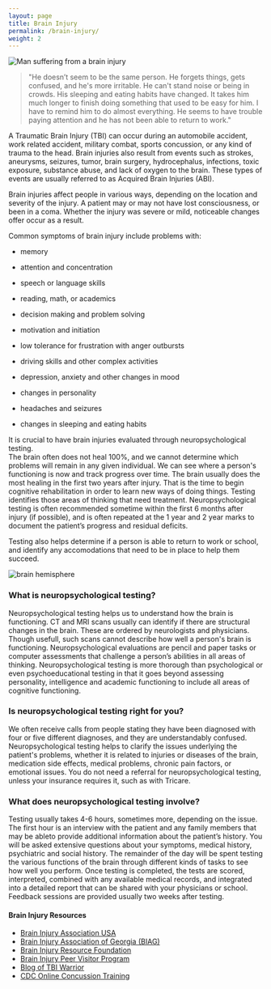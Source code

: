 ```yaml
---
layout: page
title: Brain Injury
permalink: /brain-injury/
weight: 2
---
```


![Man suffering from a brain injury](../images/brain-injury-man.png)



>"He doesn’t seem to be the same person. He forgets things, gets confused, 
>and he's more irritable. He can't stand noise or being in crowds.
>His sleeping and eating habits have changed. It takes him much
>longer to finish doing something that used to be easy for him. 
>I have to remind him to do almost everything. He seems to have trouble 
>paying attention and he has not been able to return to work."

A Traumatic Brain Injury (TBI) can occur during an automobile accident, work related accident, 
military combat, sports concussion, or any kind of trauma to the head. 
Brain injuries also result from events such as strokes, aneurysms, seizures, tumor,
brain surgery, hydrocephalus, infections, toxic exposure, substance abuse, and lack of oxygen to the brain. 
These types of events are usually referred to as Acquired Brain Injuries (ABI).

Brain injuries affect people in various ways, depending on the location and severity of the injury. 
A patient may or may not have lost consciousness, or been in a coma. Whether the injury was severe 
or mild, noticeable changes offer occur as a result. 

Common symptoms of brain injury include problems with:

* memory

* attention and concentration

* speech or language skills 

* reading, math, or academics 

* decision making and problem solving 

* motivation and initiation

* low tolerance for frustration with anger outbursts

* driving skills and other complex activities

* depression, anxiety and other changes in mood 

* changes in personality

* headaches and seizures

* changes in sleeping and eating habits

It is crucial to have brain injuries evaluated through neuropsychological testing.   
The brain often does not heal 100%, and we cannot determine which problems will 
remain in any given individual. We can see where a person's functioning is now and 
track progress over time. The brain usually does the most healing in the first two 
years after injury. That is the time to begin cognitive rehabilitation in order to 
learn new ways of doing things. Testing identifies those areas of thinking that need treatment. 
Neuropsychological testing is often recommended sometime within the first 6 months after 
injury (if possible), and is often repeated at the 1 year and 2 year marks to document 
the patient’s progress and residual deficits.

Testing also helps determine if a person is able to return to work or school, and identify any 
accomodations that need to be in place to help them succeed. 

![brain hemisphere](../images/brain-hemispheres.jpg)

### What is neuropsychological testing?

Neuropsychological testing helps us to understand how the brain is functioning. 
CT and MRI scans usually can identify if there are structural changes in the brain. 
These are ordered by neurologists and physicians. Though usefull, such scans cannot 
describe how well a person's brain is functioning. Neuropsychological evaluations are 
pencil and paper tasks or computer assessments that challenge a person’s abilities in 
all areas of thinking. Neuropsychological testing is more thorough than 
psychological or even psychoeducational testing in that it goes beyond assessing personality, 
intelligence and academic functioning to include all areas of cognitive functioning.

### Is neuropsychological testing right for you?

We often receive calls from people stating they have been diagnosed with four or five 
different diagnoses, and they are understandably confused. Neuropsychological testing 
helps to clarify the issues underlying the patient's problems, whether it is related to injuries 
or diseases of the brain, medication side effects, medical problems, chronic pain factors, or 
emotional issues. You do not need a referral for neuropsychological testing, 
unless your insurance requires it, such as with Tricare. 

### What does neuropsychological testing involve?

Testing usually takes 4-6 hours, sometimes more, depending on the issue. The first hour 
is an interview with the patient and any family  members that may be ableto provide additional 
information about the patient’s history. You will be asked extensive questions about your symptoms, 
medical history, psychiatric and social history. The remainder of the day will be spent testing 
the various functions of the brain through different kinds of tasks to see how well you perform. 
Once testing is completed, the tests are scored, interpreted, combined with any available medical 
records, and integrated into a detailed report that can be shared with your physicians or school. 
Feedback sessions are provided usually two weeks after testing.

#### Brain Injury Resources
* [Brain Injury Association USA](http://www.biausa.org)
* [Brain Injury Association of Georgia (BIAG)](http://www.braininjurygeorgia.org)
* [Brain Injury Resource Foundation](http://www.birf.info)
* [Brain Injury Peer Visitor Program](http://www.braininjurypeervisitor.org)
* [Blog of TBI Warrior](http://www.tbiwarriors.blogspot.com/)
* [CDC Online Concussion Training](http://www.cdc.gov/headsup/youthsports/training/index.html)
